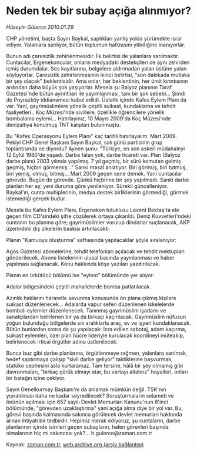 # Neden tek bir subay açığa alınmıyor?

*Hüseyin Gülerce 2010.01.29*

<tr><td class="metin" colspan="2" style="padding-top: 20px; padding-left: 5px; ">CHP yönetimi, başta Sayın Baykal, saptıkları yanlış yolda yürümekte ısrar ediyor. Yalanlara sarılıyor, bütün toplumun hafızasını yitirdiğine inanıyorlar.</td></tr><tr><td class="metin" colspan="2" style="padding-top: 20px; padding-left: 5px; "><p>Bunun adı çaresizlik zehirlenmesidir. İlk belirtisi de yalanlara sarılmaktır. Cuntacılar, Ergenekoncular, onların medyadaki destekçileri de aynı zehirden içmiş durumdalar. Ses kayıtlarına, belgelere aldırmadan yalan üstüne yalan söylüyorlar. Çaresizlik zehirlenmesinin ikinci belirtisi, "son dakikada mutlaka bir şey olacak" beklentisidir. Ama onlar, her beklentinin, her ümit kırıntısının ardından daha büyük şok yaşıyorlar. Mesela şu Balyoz planının Taraf Gazetesi'nde bütün ayrıntıları ile yayımlanması, tam bir şok sebebi... Şimdi de Poyrazköy iddianamesi kabul edildi. Üstelik içinde Kafes Eylem Planı da var. Yani, gayrimüslimlere yönelik çeşitli suikast, kundaklama ve tehdit faaliyetleri.. Koç Müzesi'nde sivillere, özellikle öğrencilere yönelik bombalama eylemi... Hatırlayınız, 10 Mayıs 2009'da Koç Müzesi'nde denizaltıya konulmuş TNT kalıpları bulunmuştu.
<p>Bu "Kafes Operasyonu Eylem Planı" kaç tarihli hatırlayalım: Mart 2009. Pekiyi CHP Genel Başkanı Sayın Baykal, salı günü partisinin grup toplantısında ne diyordu? Aynen şunu: "Türkiye, en son askerî müdahaleyi 12 Eylül 1980'de yaşadı. Darbe falan yok, darbe ticareti var. Plan (Balyoz darbe planı) 2003 yılında yapılmış. 7 yıl geçmiş, bir sürü komutan gelmiş geçmiş, hiçbiri görmemiş..." Sanki masal anlatıyor. Biri görmüş, biri tutmuş, biri yemiş, olmuş, bitmiş... Mart 2009 geçen sene demek. Yani cuntacılar görevde. Bugün de görevde. Çünkü hiçbirine bir şey yapılmadı. Sanki darbe planları her ay, yeni duruma göre yenileniyor. Sürekli güncelleniyor. Baykal'ın, cunta muhiplerinin, medya destek birliklerinin görmediği, görmek istemediği gerçek budur.
<p>Mesela bu Kafes Eylem Planı, Ergenekon tutuklusu Levent Bektaş'ta ele geçen film CD'sindeki şifre çözülerek ortaya çıkarıldı. Deniz Kuvvetleri'ndeki cuntanın bu planına göre; gayrimüslimler vurulup dindarlar suçlanacak, AKP üzerindeki dış ülkelerin baskısı artırılacaktı.
<p>Planın "Kamuoyu oluşturma" safhasında yapılacaklar şöyle sıralanıyor:
<p>Agos Gazetesi abonelerine, tehdit telefonları açılacak ve tehdit mektupları gönderilecek. Abone listelerinin ulusal basında yayınlanması ve haber yapılması sağlanacak. Konu hakkında köşe yazıları yazdırılacak.
<p>Planın en ürkütücü bölümü ise "eylem" bölümünde yer alıyor:
<p>Adalar bölgesindeki çeşitli mahallelerde bomba patlatılacak.
<p>Azınlık haklarını hararetle savunma konusunda ön plana çıkmış kişilere suikast düzenlenecek... Adalarda vapur seferi düzenlenen iskelelerde bombalı eylemler düzenlenecek. Tanınmış gayrimüslim işadamı ve sanatçılardan belirlenen bir ya da birkaçı kaçırılacak. Gayrimüslim nüfusun yoğun bulunduğu bölgelerde sık aralıklarla araç, ev ve işyeri kundaklanacak. Bütün bunlardan sonra da şu yapılacak: İcra edilen sabotaj, adam kaçırma, suikast eylemleri, özel plan hücre lideriyle kurulacak koordineyi müteakip, belirlenecek irticai örgütler adına üstlenilecek.
<p>Bunca buz gibi darbe planlarına, örgütlenmeye rağmen, yalanlara sarılmak, hedef saptırmaya çalışıp "sivil darbe geliyor" taktiklerine başvurmak, statüko cephesini asla kurtaramaz. Tam tersine, hâlâ bir şey olmamış gibi davranmaları, "birkaç çürük elmayı atar, bu vartayı atlatırız" hayalleri, onları bir batağın içine çekiyor.
<p>Sayın Genelkurmay Başkanı'nı da anlamak mümkün değil. TSK'nın yıpratılması daha ne kadar seyredilecek? Soruşturmaların selameti ve önünün açılması için 657 sayılı Devlet Memurları Kanunu'nun 8'inci bölümünde, "görevden uzaklaştırma" yani açığa alma diye bir yol var. Bu, görevi başında kalmasında sakınca görülecek devlet memurları hakkında alınan ihtiyati bir tedbirdir. Hepimiz merak ediyoruz, şu cuntaların, darbe planlarının içinde isimleri geçen subayların, halen görevleri başında olmalarının hiç mi sakıncası yok?... h.gulerce@zaman.com.tr<br/></p></p></p></p></p></p></p></p></p></p></td></tr>

Kaynak: [zaman.com.tr](http://zaman.com.tr/yazar.do?yazino=945789), [web.archive.org (arşiv bağlantısı)](http://web.archive.org/web/20100201153918/http://www.zaman.com.tr:80/yazar.do?yazino=945789)

